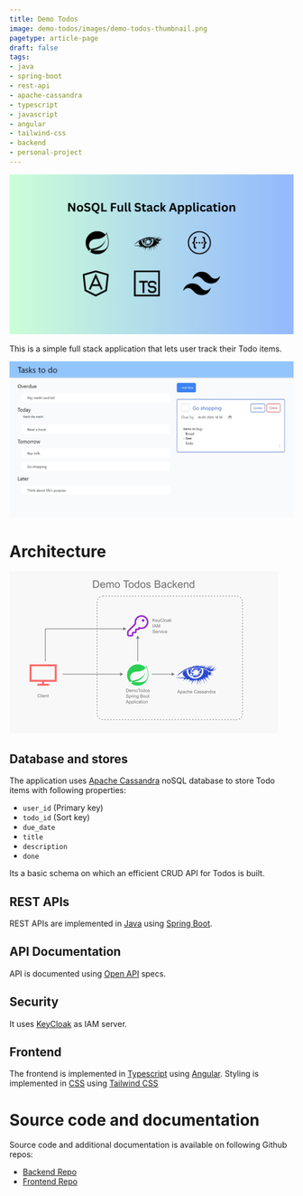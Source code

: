 ```yaml
---
title: Demo Todos
image: demo-todos/images/demo-todos-thumbnail.png
pagetype: article-page
draft: false
tags:
- java
- spring-boot
- rest-api
- apache-cassandra 
- typescript
- javascript
- angular
- tailwind-css
- backend
- personal-project
---
```

![thumbnail](./images/demo-todos-thumbnail.png)

This is a simple full stack application that lets user track their Todo items.

![screenshot](./images/app_screenshot.jpg)

# Architecture
![architecture](./images/demotodos_architecture.png)

## Database and stores
The application uses [Apache Cassandra](https://cassandra.apache.org/) noSQL database to store Todo items with following properties:
* `user_id` (Primary key)
* `todo_id` (Sort key)
* `due_date`
* `title`
* `description`
* `done`

Its a basic schema on which an efficient CRUD API for Todos is built.

## REST APIs
REST APIs are implemented in [Java](https://www.java.com/) using [Spring Boot](https://spring.io/projects/spring-boot).

## API Documentation
API is documented using [Open API](https://www.openapis.org/what-is-openapi) specs.

## Security
It uses [KeyCloak](https://www.keycloak.org/) as IAM server.

## Frontend
The frontend is implemented in [Typescript](https://www.typescriptlang.org/) using [Angular](https://angular.io/).
Styling is implemented in [CSS](https://developer.mozilla.org/en-US/docs/Web/CSS) using [Tailwind CSS](https://tailwindcss.com/)

# Source code and documentation
Source code and additional documentation is available on following Github repos:
* [Backend Repo](https://github.com/vaibhav276/demo-todos-backend)
* [Frontend Repo](https://github.com/vaibhav276/demo-todos-frontend)